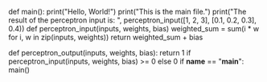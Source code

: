 def main():
 print("Hello, World!")
 print("This is the main file.")
 print("The result of the perceptron input is: ", perceptron_input([1, 2,
3], [0.1, 0.2, 0.3], 0.4))
def perceptron_input(inputs, weights, bias)
 weighted_sum = sum(i * w for i, w in zip(inputs, weights))
 return weighted_sum + bias

def perceptron_output(inputs, weights, bias):
 return 1 if perceptron_input(inputs, weights, bias) >= 0 else 0
if __name__ == "__main__":
 main()


